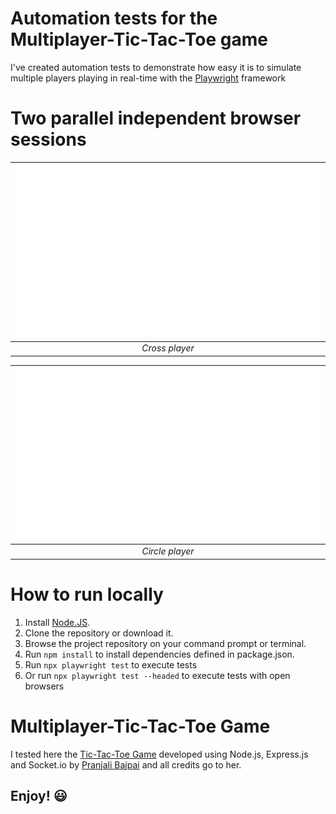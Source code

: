 # Automation tests for the Multiplayer-Tic-Tac-Toe game

I've created automation tests to demonstrate how easy it is to simulate multiple players playing in real-time with the [Playwright](https://playwright.dev) framework

# Two parallel independent browser sessions

| ![Cross](x.gif) |
| :-------------: |
| _Cross player_  |

| ![Circle](o.gif) |
| :--------------: |
| _Circle player_  |

# How to run locally

1. Install [Node.JS](http://nodejs.org/).
2. Clone the repository or download it.
3. Browse the project repository on your command prompt or terminal.
4. Run `npm install` to install dependencies defined in package.json.
5. Run `npx playwright test` to execute tests
6. Or run `npx playwright test --headed` to execute tests with open browsers

# Multiplayer-Tic-Tac-Toe Game

I tested here the [Tic-Tac-Toe Game](https://github.com/pranjalibajpai/Multiplayer-Tic-Tac-Toe) developed using Node.js, Express.js and Socket.io by [Pranjali Bajpai](https://github.com/pranjalibajpai) and all credits go to her.

## Enjoy! 😃
